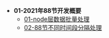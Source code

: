 - **01-2021年88节开发概要**
  - [01-node层数据批量处理](/01-2021年88节开发概要/01-node层数据批量处理/README.md)
  - [02-88节不同时间段分隔处理](/01-2021年88节开发概要/02-88节不同时间段分隔处理/README.md)
